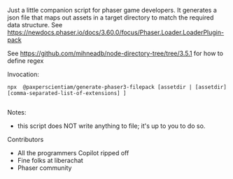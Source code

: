 
Just a little companion script for phaser game developers. It generates a json file that maps out assets in a target directory to match the required data structure.
See https://newdocs.phaser.io/docs/3.60.0/focus/Phaser.Loader.LoaderPlugin-pack

See https://github.com/mihneadb/node-directory-tree/tree/3.5.1 for how to define regex

Invocation:
```shell
npx  @paxperscientiam/generate-phaser3-filepack [assetdir | [assetdir] [comma-separated-list-of-extensions] ]


```

Notes:
- this script does NOT write anything to file; it's up to you to do so.



Contributors
- All the programmers Copilot ripped off
- Fine folks at liberachat
- Phaser community

